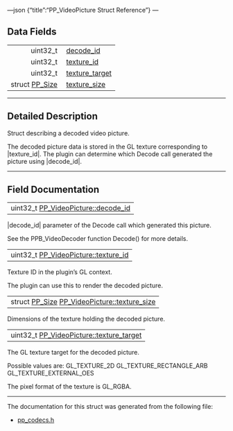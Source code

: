 —json {“title”:“PP\_VideoPicture Struct Reference”} —

Data Fields
-----------

<table><tbody><tr class="odd"><td style="text-align: right;">uint32_t </td><td><a href="/docs/native-client/pepper_beta/c/struct_p_p___video_picture__0__1#a5745b95f0df115201c6ac1eab564cf2e" class="el">decode_id</a></td></tr><tr class="even"><td style="text-align: right;">uint32_t </td><td><a href="/docs/native-client/pepper_beta/c/struct_p_p___video_picture__0__1#a8ee7a6fdddbf71d429a16f7779af6f0f" class="el">texture_id</a></td></tr><tr class="odd"><td style="text-align: right;">uint32_t </td><td><a href="/docs/native-client/pepper_beta/c/struct_p_p___video_picture__0__1#af73723a3d48c5b8ae027826dccfdc88c" class="el">texture_target</a></td></tr><tr class="even"><td style="text-align: right;">struct <a href="/docs/native-client/pepper_beta/c/struct_p_p___size/" class="el">PP_Size</a> </td><td><a href="/docs/native-client/pepper_beta/c/struct_p_p___video_picture__0__1#aeed32ff6cc3c52d51b0a5179904e5676" class="el">texture_size</a></td></tr></tbody></table>

------------------------------------------------------------------------

<span id="details" class="anchor" style="margin: 0;"></span>

Detailed Description
--------------------

Struct describing a decoded video picture.

The decoded picture data is stored in the GL texture corresponding to |texture\_id|. The plugin can determine which Decode call generated the picture using |decode\_id|.

------------------------------------------------------------------------

Field Documentation
-------------------

<span id="a5745b95f0df115201c6ac1eab564cf2e" class="anchor" style="margin: 0;"></span>

<table><tbody><tr class="odd"><td>uint32_t <a href="/docs/native-client/pepper_beta/c/struct_p_p___video_picture__0__1#a5745b95f0df115201c6ac1eab564cf2e" class="el">PP_VideoPicture::decode_id</a></td></tr></tbody></table>

|decode\_id| parameter of the Decode call which generated this picture.

See the PPB\_VideoDecoder function Decode() for more details.

<span id="a8ee7a6fdddbf71d429a16f7779af6f0f" class="anchor" style="margin: 0;"></span>

<table><tbody><tr class="odd"><td>uint32_t <a href="/docs/native-client/pepper_beta/c/struct_p_p___video_picture__0__1#a8ee7a6fdddbf71d429a16f7779af6f0f" class="el">PP_VideoPicture::texture_id</a></td></tr></tbody></table>

Texture ID in the plugin’s GL context.

The plugin can use this to render the decoded picture.

<span id="aeed32ff6cc3c52d51b0a5179904e5676" class="anchor" style="margin: 0;"></span>

<table><tbody><tr class="odd"><td>struct <a href="/docs/native-client/pepper_beta/c/struct_p_p___size/" class="el">PP_Size</a> <a href="/docs/native-client/pepper_beta/c/struct_p_p___video_picture__0__1#aeed32ff6cc3c52d51b0a5179904e5676" class="el">PP_VideoPicture::texture_size</a></td></tr></tbody></table>

Dimensions of the texture holding the decoded picture.

<span id="af73723a3d48c5b8ae027826dccfdc88c" class="anchor" style="margin: 0;"></span>

<table><tbody><tr class="odd"><td>uint32_t <a href="/docs/native-client/pepper_beta/c/struct_p_p___video_picture__0__1#af73723a3d48c5b8ae027826dccfdc88c" class="el">PP_VideoPicture::texture_target</a></td></tr></tbody></table>

The GL texture target for the decoded picture.

Possible values are: GL\_TEXTURE\_2D GL\_TEXTURE\_RECTANGLE\_ARB GL\_TEXTURE\_EXTERNAL\_OES

The pixel format of the texture is GL\_RGBA.

------------------------------------------------------------------------

The documentation for this struct was generated from the following file:

-   <a href="/docs/native-client/pepper_beta/c/pp__codecs_8h/" class="el">pp_codecs.h</a>

